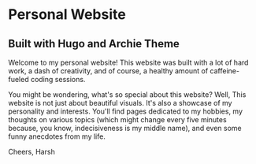 # Personal Website

## Built with Hugo and Archie Theme

Welcome to my personal website! This website was built with a lot of hard work, a dash of creativity, and of course, a healthy amount of caffeine-fueled coding sessions. 

You might be wondering, what's so special about this website? Well, This website is not just about beautiful visuals. It's also a showcase of my personality and interests. You'll find pages dedicated to my hobbies, my thoughts on various topics (which might change every five minutes because, you know, indecisiveness is my middle name), and even some funny anecdotes from my life. 


Cheers,
Harsh
